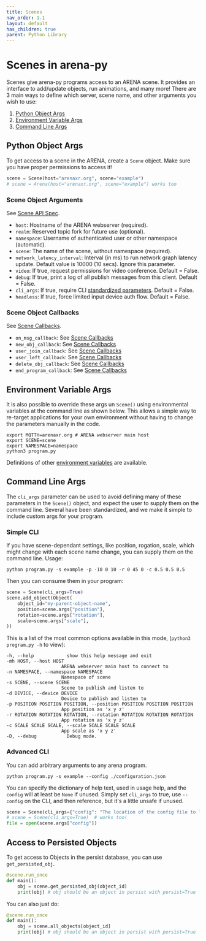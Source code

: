```yaml
---
title: Scenes
nav_order: 1.1
layout: default
has_children: true
parent: Python Library
---
```


# Scenes in arena-py

Scenes give arena-py programs access to an ARENA scene. It provides an interface to add/update objects, run animations, and many more!
There are 3 main ways to define which server, scene name, and other arguments you wish to use:

1. [Python Object Args](#python-object-args)
1. [Environment Variable Args](#environment-variable-args)
1. [Command Line Args](#command-line-args)

## Python Object Args

To get access to a scene in the ARENA, create a `Scene` object. Make sure you have proper permissions to access it!

```python
scene = Scene(host="arenaxr.org", scene="example")
# scene = Arena(host="arenaxr.org", scene="example") works too
```

### Scene Object Arguments

See [Scene API Spec](/content/python-api/scene).

- `host`: Hostname of the ARENA webserver (required).
- `realm`: Reserved topic fork for future use (optional).
- `namespace`: Username of authenticated user or other namespace (automatic).
- `scene`: The name of the scene, without namespace (required).
- `network_latency_interval`: Interval (in ms) to run network graph latency update. Default value is 10000 (10 secs). Ignore this parameter.
- `video`: If true, request permissions for video conference. Default = False.
- `debug`: If true, print a log of all publish messages from this client. Default = False.
- `cli_args`: If true, require CLI [standardized parameters](#command-line-args). Default = False.
- `headless`: If true, force limited input device auth flow. Default = False.

### Scene Object Callbacks

See [Scene Callbacks](callbacks/).

- `on_msg_callback`: See [Scene Callbacks](callbacks/msg_callbacks)
- `new_obj_callback`: See [Scene Callbacks](callbacks/object_callbacks)
- `user_join_callback`: See [Scene Callbacks](callbacks/user_callbacks)
- `user_left_callback`: See [Scene Callbacks](callbacks/user_callbacks)
- `delete_obj_callback`: See [Scene Callbacks](callbacks/object_callbacks)
- `end_program_callback`: See [Scene Callbacks](callbacks/program_callbacks)

## Environment Variable Args

It is also possible to override these args un `Scene()` using environmental variables at the command line as shown below. This allows a simple way to re-target applications for your own environment without having to change the parameters manually in the code.

```shell
export MQTTH=arenaxr.org # ARENA webserver main host
export SCENE=scene
export NAMESPACE=namespace
python3 program.py
```

Definitions of other [environment variables](/content/python-api/env) are available.

## Command Line Args

The `cli_args` parameter can be used to avoid defining many of these parameters in the `Scene()` object, and expect the user to supply them on the command line. Several have been standardized, and we make it simple to include custom args for your program.

### Simple CLI

If you have scene-dependant settings, like position, rogation, scale, which might change with each scene name change, you can supply them on the command line. Usage:

```shell
python program.py -s example -p -10 0 10 -r 0 45 0 -c 0.5 0.5 0.5
```

Then you can consume them in your program:

```python
scene = Scene(cli_args=True)
scene.add_object(Object(
    object_id="my-parent-object-name",
    position=scene.args["position"],
    rotation=scene.args["rotation"],
    scale=scene.args["scale"],
))
```

This is a list of the most common options available in this mode, (`python3 program.py -h` to view):

```
-h, --help            show this help message and exit
-mh HOST, --host HOST
                    ARENA webserver main host to connect to
-n NAMESPACE, --namespace NAMESPACE
                    Namespace of scene
-s SCENE, --scene SCENE
                    Scene to publish and listen to
-d DEVICE, --device DEVICE
                    Device to publish and listen to
-p POSITION POSITION POSITION, --position POSITION POSITION POSITION
                    App position as 'x y z'
-r ROTATION ROTATION ROTATION, --rotation ROTATION ROTATION ROTATION
                    App rotation as 'x y z'
-c SCALE SCALE SCALE, --scale SCALE SCALE SCALE
                    App scale as 'x y z'
-D, --debug           Debug mode.
```

### Advanced CLI

You can add arbitrary arguments to any arena program.

```shell
python program.py -s example --config ./configuration.json
```

You can specify the dictionary of help text, used in usage help, and the `config` will at least be `None` if unused.
Simply set `cli_args` to true, use `--config` on the CLI, and then reference, but it's a little unsafe if unused.

```python
scene = Scene(cli_args={"config": "The location of the config file to load."})
# scene = Scene(cli_args=True)  # works too!
file = open(scene.args["config"])
```

## Access to Persisted Objects

To get access to Objects in the persist database, you can use `get_persisted_obj`.

```python
@scene.run_once
def main():
    obj = scene.get_persisted_obj(object_id)
    print(obj) # obj should be an object in persist with persist=True
```

You can also just do:

```python
@scene.run_once
def main():
    obj = scene.all_objects[object_id]
    print(obj) # obj should be an object in persist with persist=True
```
